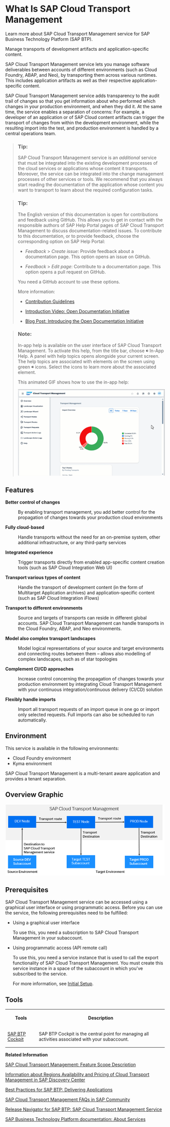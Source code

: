 <!-- loio5fef9d6b1cb047b2b18d9eb57aa15352 -->

<link rel="stylesheet" type="text/css" href="css/sap-icons.css"/>

# What Is SAP Cloud Transport Management

Learn more about SAP Cloud Transport Management service for SAP Business Technology Platform \(SAP BTP\).

Manage transports of development artifacts and application-specific content.

SAP Cloud Transport Management service lets you manage software deliverables between accounts of different environments \(such as Cloud Foundry, ABAP, and Neo\), by transporting them across various runtimes. This includes application artifacts as well as their respective application-specific content.

SAP Cloud Transport Management service adds transparency to the audit trail of changes so that you get information about who performed which changes in your production environment, and when they did it. At the same time, the service enables a separation of concerns: For example, a developer of an application or of SAP Cloud content artifacts can trigger the transport of changes from within the development environment, while the resulting import into the test, and production environment is handled by a central operations team.

> ### Tip:  
> SAP Cloud Transport Management service is an *additional* service that must be integrated into the existing development processes of the cloud services or applications whose content it transports. Moreover, the service can be integrated into the change management processes of other services or tools. We recommend that you always start reading the documentation of the application whose content you want to transport to learn about the required configuration tasks.

> ### Tip:  
> The English version of this documentation is open for contributions and feedback using GitHub. This allows you to get in contact with the responsible authors of SAP Help Portal pages of SAP Cloud Transport Management to discuss documentation-related issues. To contribute to this documentation, or to provide feedback, choose the corresponding option on SAP Help Portal:
> 
> -   *Feedback* \> *Create issue*: Provide feedback about a documentation page. This option opens an issue on GitHub.
> 
> -   *Feedback* \> *Edit page*: Contribute to a documentation page. This option opens a pull request on GitHub.
> 
> 
> You need a GitHub account to use these options.
> 
> More information:
> 
> -   [Contribution Guidelines](https://help.sap.com/docs/open-documentation-initiative/contribution-guidelines/readme.html)
> 
> -   [Introduction Video: Open Documentation Initiative](https://www.youtube.com/watch?v=WJ0oarMlVW4)
> 
> -   [Blog Post: Introducing the Open Documentation Initiative](https://blogs.sap.com/2021/05/20/introducing-the-open-documentation-initiative/)

> ### Note:  
> In-app help is available on the user interface of SAP Cloud Transport Management. To activate this help, from the title bar, choose <span class="SAP-icons-V5"></span> In-App Help. A panel with help topics opens alongside your current screen. The help topics are associated with elements on the screen using green <span class="SAP-icons-V5"></span> icons. Select the icons to learn more about the associated element.
> 
> This animated GIF shows how to use the in-app help:
> 
> ![This animated GIF shows how to activate the in-app help by choosing the ? icon in the toolbar. ? icons appear next to user interface elements that have associated in-app help. The animated gif shows some examples.](images/In-App_Help_Animated_GIF_e2cb663.gif)



<a name="loio5fef9d6b1cb047b2b18d9eb57aa15352__section_z1d_txn_slb"/>

## Features


<dl>
<dt><b>

Better control of changes 

</b></dt>
<dd>

By enabling transport management, you add better control for the propagation of changes towards your production cloud environments



</dd><dt><b>

Fully cloud-based 

</b></dt>
<dd>

Handle transports without the need for an on-premise system, other additional infrastructure, or any third-party services



</dd><dt><b>

Integrated experience 

</b></dt>
<dd>

Trigger transports directly from enabled app-specific content creation tools \(such as SAP Cloud Integration Web UI\)



</dd><dt><b>

Transport various types of content 

</b></dt>
<dd>

Handle the transport of development content \(in the form of Multitarget Application archives\) and application-specific content \(such as SAP Cloud Integration iFlows\)



</dd><dt><b>

Transport to different environments 

</b></dt>
<dd>

Source and targets of transports can reside in different global accounts. SAP Cloud Transport Management can handle transports in the Cloud Foundry, ABAP, and Neo environments.



</dd><dt><b>

Model also complex transport landscapes 

</b></dt>
<dd>

Model logical representations of your source and target environments and connecting routes between them – allows also modelling of complex landscapes, such as of star topologies



</dd><dt><b>

Complement CI/CD approaches 

</b></dt>
<dd>

Increase control concerning the propagation of changes towards your production environment by integrating Cloud Transport Management with your continuous integration/continuous delivery \(CI/CD\) solution



</dd><dt><b>

Flexibly handle imports 

</b></dt>
<dd>

Import all transport requests of an import queue in one go or import only selected requests. Full imports can also be scheduled to run automatically.



</dd>
</dl>



<a name="loio5fef9d6b1cb047b2b18d9eb57aa15352__section_wjh_wxn_slb"/>

## Environment

This service is available in the following environments:

-   Cloud Foundry environment
-   Kyma environment

SAP Cloud Transport Management is a multi-tenant aware application and provides a tenant separation.



<a name="loio5fef9d6b1cb047b2b18d9eb57aa15352__section_abd_txn_slb"/>

## Overview Graphic

![](images/Overview_TMS_a1a2064.png)



<a name="loio5fef9d6b1cb047b2b18d9eb57aa15352__section_zpc_kjy_j5b"/>

## Prerequisites

SAP Cloud Transport Management service can be accessed using a graphical user interface or using programmatic access. Before you can use the service, the following prerequisites need to be fulfilled:

-   Using a graphical user interface

    To use this, you need a subscription to SAP Cloud Transport Management in your subaccount.

-   Using programmatic access \(API remote call\)

    To use this, you need a service instance that is used to call the export functionality of SAP Cloud Transport Management. You must create this service instance in a space of the subaccount in which you've subscribed to the service.

    For more information, see [Initial Setup](10-initial-setup/initial-setup-66fd728.md).




<a name="loio5fef9d6b1cb047b2b18d9eb57aa15352__section_dbd_txn_slb"/>

## Tools


<table>
<tr>
<th valign="top">

Tools

</th>
<th valign="top">

Description

</th>
</tr>
<tr>
<td valign="top">

[SAP BTP Cockpit](https://help.sap.com/docs/BTP/65de2977205c403bbc107264b8eccf4b/abcae5b568c94e5391a74d15f5db9213.html)

</td>
<td valign="top">

SAP BTP Cockpit is the central point for managing all activities associated with your subaccount.

</td>
</tr>
</table>

**Related Information**  


[SAP Cloud Transport Management: Feature Scope Description](https://help.sap.com/doc/b5430836c20d4bd8a975cb4d48b4e7a5/Cloud/en-US/Transport_Management_FSD.pdf)

[Information about Regions Availability and Pricing of Cloud Transport Management in SAP Discovery Center](https://discovery-center.cloud.sap/serviceCatalog/cloud-transport-management/?region=all)

[Best Practices for SAP BTP: Delivering Applications](https://help.sap.com/docs/btp/best-practices/delivering-applications)

[SAP Cloud Transport Management FAQs in SAP Community](https://community.sap.com/topics/devops/cloud-transport-management-faq)

[Release Navigator for SAP BTP: SAP Cloud Transport Management Service](https://readiness-at-scale.enable-now.cloud.sap/pub/20230621_ras/index.html?show=book!BO_EC8330B09B97CDBE#slide!SL_389720104C687893)

[SAP Business Technology Platform documentation: About Services](https://help.sap.com/docs/BTP/65de2977205c403bbc107264b8eccf4b/d1d0fc8e78474494a59caad02259ec7e.html)

